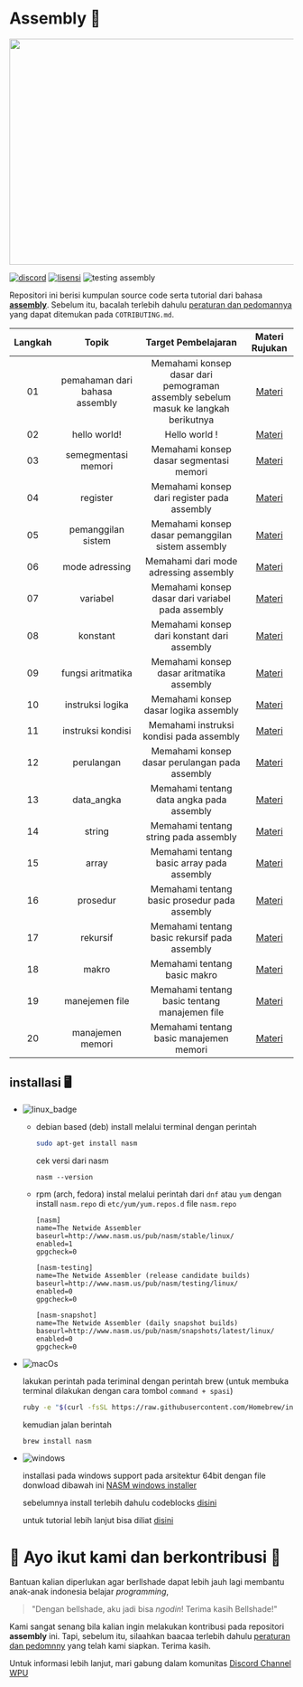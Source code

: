# Assembly :abacus:

<p align="center">
    <img src="https://64.media.tumblr.com/0b59866d4f23e8ab39804c5a7968725a/f1bfad800d8ac6c6-2c/s1280x1920/46ea723ba1703102f52abc356bc55f8c33ed0e48.gifv" width="600" height="400">
</p>

[![discord](https://img.shields.io/discord/722002048643497994?logo=discord&logoColor=white&style=for-the-badge)](http://discord.gg/S4rrXQU)
[![lisensi](https://img.shields.io/github/license/bellshade/Assembly?style=for-the-badge)](LICENSE)
![testing assembly](https://img.shields.io/github/workflow/status/bellshade/Assembly/assembly%20testing%20file?label=testing%20assembly&style=for-the-badge)

Repositori ini berisi kumpulan source code serta tutorial dari bahasa [**assembly**](basic/README.md). Sebelum itu, bacalah terlebih dahulu [peraturan dan pedomannya](CONTRIBUTING.md) yang dapat ditemukan pada ``COTRIBUTING.md``.

| Langkah |              Topik               |                                  Target Pembelajaran                                  |            Materi Rujukan                    |
| :-----: | :------------------------------: | :-----------------------------------------------------------------------------------: | :----------------------------------:         |
|   01    | pemahaman dari bahasa assembly   | Memahami konsep dasar dari pemograman assembly sebelum masuk ke langkah berikutnya    |  [Materi](basic/00_pemahaman)                |
|   02    |            hello world!          |                              Hello world !                                            |     [Materi](basic/01_hello_world)           |
|   03    |          semegmentasi memori     |                 Memahami konsep dasar segmentasi memori                               |      [Materi](basic/02_memmory_segment)      |
|   04    |             register             |                      Memahami konsep dari register pada assembly                      |      [Materi](basic/03_register)             |
|   05    |         pemanggilan sistem       |                         Memahami konsep dasar pemanggilan sistem assembly             |       [Materi](basic/04_pemanggilan_sistem)  |
|   06    |         mode adressing           |                        Memahami dari mode adressing assembly                          |    [Materi](basic/05_addressing_mode)        |
|   07    |          variabel                |                     Memahami konsep dasar dari variabel pada assembly                 | [Materi](basic/06_variabel)                  |
|   08    |            konstant              |            Memahami konsep dari konstant dari assembly                                |     [Materi](basic/07_konstant)              |
|   09    |         fungsi aritmatika        |                   Memahami konsep dasar aritmatika assembly                           |       [Materi](basic/08_fungsi_aritmatika)   |
|   10    |          instruksi logika        |                    Memahami konsep dasar logika assembly                              |    [Materi](basic/09_instruksi_logika)       |
|   11    |         instruksi kondisi        |                       Memahami instruksi kondisi pada assembly                        | [Materi](basic/10_instruksi_kondisi)         |
|   12    |            perulangan            |                         Memahami konsep dasar perulangan pada assembly                |     [Materi](basic/11_perulangan)            |
|   13    |          data_angka              |                         Memahami tentang data angka pada assembly                     |      [Materi](basic/12_data_angka)           |
|   14    |              string              |                         Memahami tentang string pada assembly                         |      [Materi](basic/13_string)               |
|   15    |              array               |                         Memahami tentang basic array pada assembly                    |      [Materi](basic/14_array)                |
|   16    |           prosedur               |                      Memahami tentang basic prosedur pada assembly                    |      [Materi](basic/15_prosedur)             |
|   17    |           rekursif               |                      Memahami tentang basic rekursif pada assembly                    |      [Materi](basic/16_rekursif)             |
|   18    |             makro                |                      Memahami tentang basic makro                                     |      [Materi](basic/17_makro)                |
|   19    |           manejemen file         |                      Memahami tentang basic tentang manajemen file                    |   [Materi](basic/18_manejemen_file)          |
|   20    |           manajemen memori       |                      Memahami tentang basic manajemen memori                          |   [Materi](basic/19_manajemen_memori)        |


## installasi :desktop_computer:
-  ![linux_badge](https://img.shields.io/badge/Linux-FCC624?style=for-the-badge&logo=linux&logoColor=black)

    - debian based (deb)
        install melalui terminal dengan perintah
        ```bash
        sudo apt-get install nasm
        ```
        cek versi dari nasm 
        ```
        nasm --version
        ```

    - rpm (arch, fedora)
        instal melalui perintah dari ``dnf`` atau ``yum`` dengan install ``nasm.repo`` di ``etc/yum/yum.repos.d``
        file ``nasm.repo``
        ```
        [nasm]
        name=The Netwide Assembler
        baseurl=http://www.nasm.us/pub/nasm/stable/linux/
        enabled=1
        gpgcheck=0

        [nasm-testing]
        name=The Netwide Assembler (release candidate builds)
        baseurl=http://www.nasm.us/pub/nasm/testing/linux/
        enabled=0
        gpgcheck=0

        [nasm-snapshot]
        name=The Netwide Assembler (daily snapshot builds)
        baseurl=http://www.nasm.us/pub/nasm/snapshots/latest/linux/
        enabled=0
        gpgcheck=0
        ```
- ![macOs](https://img.shields.io/badge/mac%20os-000000?style=for-the-badge&logo=apple&logoColor=white)

    lakukan perintah pada teriminal dengan perintah brew (untuk membuka terminal dilakukan dengan cara tombol ``command + spasi``)
    ```bash
    ruby -e "$(curl -fsSL https://raw.githubusercontent.com/Homebrew/install/master/install)" 2> /dev/null
    ```
    kemudian jalan berintah
    ```bash
    brew install nasm
    ```

- ![windows](https://img.shields.io/badge/Windows-0078D6?style=for-the-badge&logo=windows&logoColor=white)

    installasi pada windows support pada arsitektur 64bit dengan file donwload dibawah ini
    [NASM windows installer](https://www.nasm.us/pub/nasm/releasebuilds/2.14.02/win64/)
    
    sebelumnya install terlebih dahulu codeblocks [disini](https://www.codeblocks.org/downloads/)

    untuk tutorial lebih lanjut bisa diliat [disini](https://www.wikihow.com/Run-NASM-on-Windows)

# :star_struck: Ayo ikut kami dan berkontribusi :star_struck:

Bantuan kalian diperlukan agar berllshade dapat lebih jauh lagi membantu anak-anak indonesia belajar _programming_,

> "Dengan bellshade, aku jadi bisa _ngodin_! Terima kasih Bellshade!"

Kami sangat senang bila kalian ingin melakukan kontribusi pada repositori **assembly** ini. Tapi, sebelum itu, silaahkan baacaa terlebih dahulu [peraturan dan pedomnny](CONTRIBUTING.md) yang telah kami siapkan. Terima kasih.

Untuk informasi lebih lanjut, mari gabung dalam komunitas [Discord Channel WPU](http://discord.gg/S4rrXQU)

